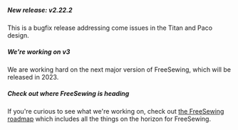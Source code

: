 ##### New release: v2.22.2

This is a bugfix release addressing come issues in the Titan and Paco design.

##### We're working on v3

We are working hard on the next major version of FreeSewing, which will be released in 2023.

##### Check out where FreeSewing is heading

If you're curious to see what we're working on, check out [the
FreeSewing roadmap](https://github.com/freesewing/freesewing/discussions/1278) which
includes all the things on the horizon for FreeSewing.

[1]: https://github.com/freesewing/freesewing/discussions/2613
